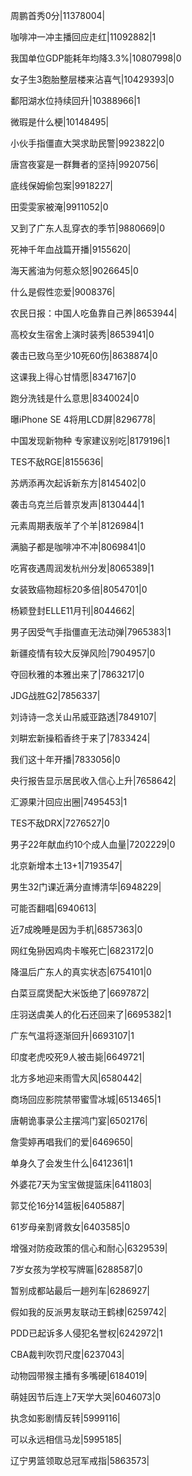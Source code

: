 周鹏首秀0分|11378004|

咖啡冲一冲主播回应走红|11092882|1

我国单位GDP能耗年均降3.3%|10807998|0

女子生3胞胎整层楼来沾喜气|10429393|0

鄱阳湖水位持续回升|10388966|1

微瑕是什么梗|10148495|

小伙手指僵直大哭求助民警|9923822|0

唐宫夜宴是一群舞者的坚持|9920756|

底线保姆偷包案|9918227|

田雯雯家被淹|9911052|0

又到了广东人乱穿衣的季节|9880669|0

死神千年血战篇开播|9155620|

海天酱油为何惹众怒|9026645|0

什么是假性恋爱|9008376|

农民日报：中国人吃鱼靠自己养|8653944|

高校女生宿舍上演时装秀|8653941|0

袭击已致乌至少10死60伤|8638874|0

这课我上得心甘情愿|8347167|0

跑分洗钱是什么意思|8340024|0

曝iPhone SE 4将用LCD屏|8296778|

中国发现新物种 专家建议别吃|8179196|1

TES不敌RGE|8155636|

苏炳添再次起诉新东方|8145402|0

袭击乌克兰后普京发声|8130444|1

元素周期表版羊了个羊|8126984|1

满脑子都是咖啡冲不冲|8069841|0

吃宵夜遇周润发杭州分发|8065389|1

女装致癌物超标20多倍|8054701|0

杨颖登封ELLE11月刊|8044662|

男子因受气手指僵直无法动弹|7965383|1

新疆疫情有较大反弹风险|7904957|0

夺回秋雅的本雅出来了|7863217|0

JDG战胜G2|7856337|

刘诗诗一念关山吊威亚路透|7849107|

刘畊宏新操稻香终于来了|7833424|

我们这十年开播|7833056|0

央行报告显示居民收入信心上升|7658642|

汇源果汁回应出圈|7495453|1

TES不敌DRX|7276527|0

男子22年献血约10个成人血量|7202229|0

北京新增本土13+1|7193547|

男生32门课近满分直博清华|6948229|

可能否翻唱|6940613|

近7成晚睡是因为手机|6857363|0

网红兔狲因鸡肉卡喉死亡|6823172|0

降温后广东人的真实状态|6754101|0

白菜豆腐煲配大米饭绝了|6697872|

庄羽送虞美人的化石还回来了|6695382|1

广东气温将逐渐回升|6693107|1

印度老虎咬死9人被击毙|6649721|

北方多地迎来雨雪大风|6580442|

商场回应影院禁带蜜雪冰城|6513465|1

唐朝诡事录公主摆鸿门宴|6502176|

詹雯婷再唱我们的爱|6469650|

单身久了会发生什么|6412361|1

外婆花7天为宝宝做提篮床|6411803|

郭艾伦16分14篮板|6405887|

61岁母亲割肾救女|6403585|0

增强对防疫政策的信心和耐心|6329539|

7岁女孩为学校写牌匾|6288587|0

暂别成都站最后一趟列车|6286927|

假如我的反派男友联动王鹤棣|6259742|

PDD已起诉多人侵犯名誉权|6242972|1

CBA裁判吹罚尺度|6237043|

动物园带猴主播有多嘴硬|6184019|

萌娃因节后连上7天学大哭|6046073|0

执念如影剧情反转|5999116|

可以永远相信马龙|5995185|

辽宁男篮领取总冠军戒指|5863573|

